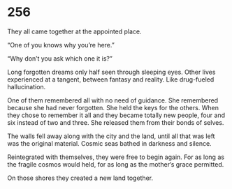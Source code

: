 # 256

They all came together at the appointed place. 

“One of you knows why you’re here.” 

“Why don’t you ask which one it is?” 

Long forgotten dreams only half seen through sleeping eyes. Other lives experienced at a tangent, between fantasy and reality. Like drug-fueled hallucination.

One of them remembered all with no need of guidance. She remembered because she had never forgotten. She held the keys for the others. When they chose to remember it all and they became totally new people, four and six instead of two and three. She released them from their bonds of selves.

The walls fell away along with the city and the land, until all that was left was the original material. Cosmic seas bathed in darkness and silence.

Reintegrated with themselves, they were free to begin again. For as long as the fragile cosmos would held, for as long as the mother’s grace permitted. 

On those shores they created a new land together. 